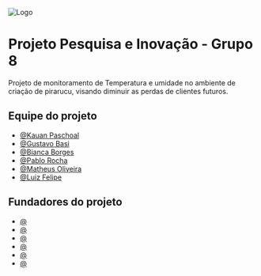 ![Logo](https://imgur.com/KfzOYFm.png)

# Projeto Pesquisa e Inovação - Grupo 8

Projeto de monitoramento de Temperatura e umidade no ambiente de criação de pirarucu, visando diminuir as perdas de clientes futuros.

## Equipe do projeto

- [@Kauan Paschoal](https://github.com/KauanPaschoal)
- [@Gustavo Basi](https://github.com/GustavoBasi)
- [@Bianca Borges](https://github.com/biasouza21)
- [@Pablo Rocha](https://github.com/AlbaDr52)
- [@Matheus Oliveira](https://github.com/mathwusoliveira78)
- [@Luiz Felipe](https://github.com/LuizFelipeSptech)

## Fundadores do projeto
- [@]()
- [@]()
- [@]()
- [@]()
- [@]()
- [@]()
